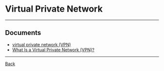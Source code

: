 # Virtual Private Network

---

## Documents

- [virtual private network (VPN)](https://csrc.nist.gov/glossary/term/virtual_private_network)
- [What Is a Virtual Private Network (VPN)?](https://www.cisco.com/c/en/us/products/security/vpn-endpoint-security-clients/what-is-vpn.html)

---

[Back](./../readme.md)
